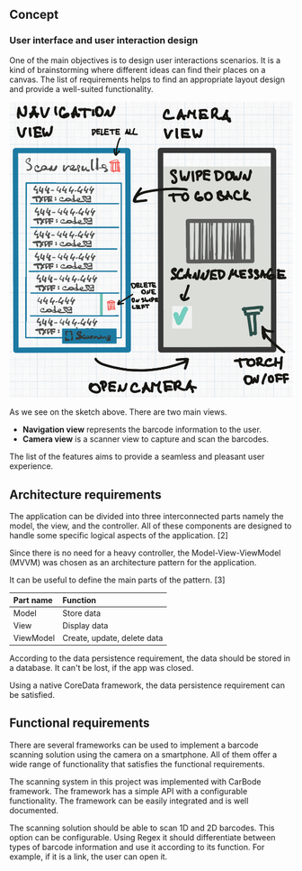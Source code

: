 
## Concept

### User interface and user interaction design

One of the main objectives is to design user interactions scenarios. It is a kind of brainstorming where different ideas can find their places on a canvas. The list of requirements helps to find an appropriate layout design and provide a well-suited functionality.

![Sketch: user interface and user experience design](Images/ui_ux_sketch.png) 

As we see on the sketch above. There are two main views. 

* **Navigation view** represents the barcode information to the user. 
* **Camera view** is a scanner view to capture and scan the barcodes.

The list of the features aims to provide a seamless and pleasant user experience.

## Architecture requirements

The application can be divided into three interconnected parts namely the model, the view, and the controller. All of these components are designed to handle some specific logical aspects of the application. [2]

Since there is no need for a heavy controller, the Model-View-ViewModel (MVVM) was chosen as an architecture pattern for the application.

It can be useful to define the main parts of the pattern. [3]

| Part name | Function |
|:--|:--|
| Model | Store data |
| View | Display data |
| ViewModel | Create, update, delete data |

According to the data persistence requirement, the data should be stored in a database. It can't be lost, if the app was closed.

Using a native CoreData framework, the data persistence requirement can be satisfied.

## Functional requirements

There are several frameworks can be used to implement a barcode scanning solution using the camera on a smartphone. All of them offer a wide range of functionality that satisfies the functional requirements.

The scanning system in this project was implemented with CarBode framework. The framework has a simple API with a configurable functionality. The framework can be easily integrated and is well documented.

The scanning solution should be able to scan 1D and 2D barcodes. This option can be configurable. Using Regex it should differentiate between types of barcode information and use it according to its function. For example, if it is a link, the user can open it.